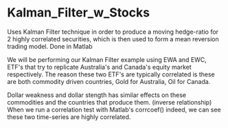 # Kalman_Filter_w_Stocks
Uses Kalman Filter technique in order to produce a moving hedge-ratio for 2 highly correlated securities, 
which is then used to form a mean reversion trading model.  Done in Matlab

We will be performing our Kalman Filter example using EWA and EWC, ETF's that try to replicate Australia's and Canada's equity 
market respectively.  The reason these two ETF's are typically correlated is these are both commodity driven countries, 
Gold for Australia, Oil for Canada.  

Dollar weakness and dollar stength has similar effects on these commodities and the countries that produce them. (inverse relationship)
When we run a correlation test with Matlab's corrcoef() indeed, we can see these two time-series are highly correlated.


